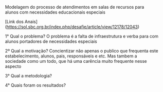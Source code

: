 Modelagem do processo de atendimentos em salas de recursos para alunos com necessidades educacionais especiais

[Link dos Anais] (https://sol.sbc.org.br/index.php/desafie/article/view/12178/12043)

1° Qual o problema?
O problema é a falta de infraestrutura e verba para com alunos portadores de necessidades especiais

2º Qual a motivação?
Concientizar não apenas o publico que frequenta este estabelecimento, alunos, pais, responsáveis e etc. Mas tambem a sociedade como um todo, que há uma carência muito frequente nesse aspecto

3° Qual a metodologia?


4° Quais foram os resultados?
